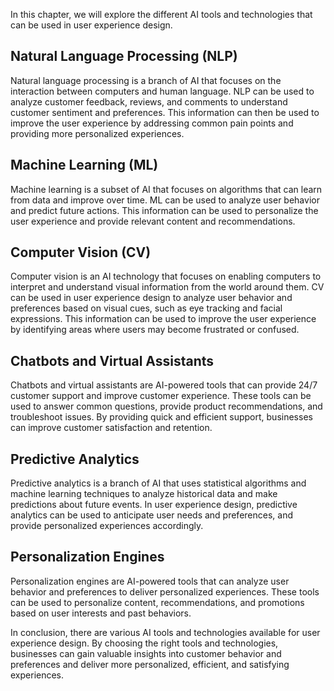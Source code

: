 
In this chapter, we will explore the different AI tools and technologies that can be used in user experience design.

Natural Language Processing (NLP)
---------------------------------

Natural language processing is a branch of AI that focuses on the interaction between computers and human language. NLP can be used to analyze customer feedback, reviews, and comments to understand customer sentiment and preferences. This information can then be used to improve the user experience by addressing common pain points and providing more personalized experiences.

Machine Learning (ML)
---------------------

Machine learning is a subset of AI that focuses on algorithms that can learn from data and improve over time. ML can be used to analyze user behavior and predict future actions. This information can be used to personalize the user experience and provide relevant content and recommendations.

Computer Vision (CV)
--------------------

Computer vision is an AI technology that focuses on enabling computers to interpret and understand visual information from the world around them. CV can be used in user experience design to analyze user behavior and preferences based on visual cues, such as eye tracking and facial expressions. This information can be used to improve the user experience by identifying areas where users may become frustrated or confused.

Chatbots and Virtual Assistants
-------------------------------

Chatbots and virtual assistants are AI-powered tools that can provide 24/7 customer support and improve customer experience. These tools can be used to answer common questions, provide product recommendations, and troubleshoot issues. By providing quick and efficient support, businesses can improve customer satisfaction and retention.

Predictive Analytics
--------------------

Predictive analytics is a branch of AI that uses statistical algorithms and machine learning techniques to analyze historical data and make predictions about future events. In user experience design, predictive analytics can be used to anticipate user needs and preferences, and provide personalized experiences accordingly.

Personalization Engines
-----------------------

Personalization engines are AI-powered tools that can analyze user behavior and preferences to deliver personalized experiences. These tools can be used to personalize content, recommendations, and promotions based on user interests and past behaviors.

In conclusion, there are various AI tools and technologies available for user experience design. By choosing the right tools and technologies, businesses can gain valuable insights into customer behavior and preferences and deliver more personalized, efficient, and satisfying experiences.
